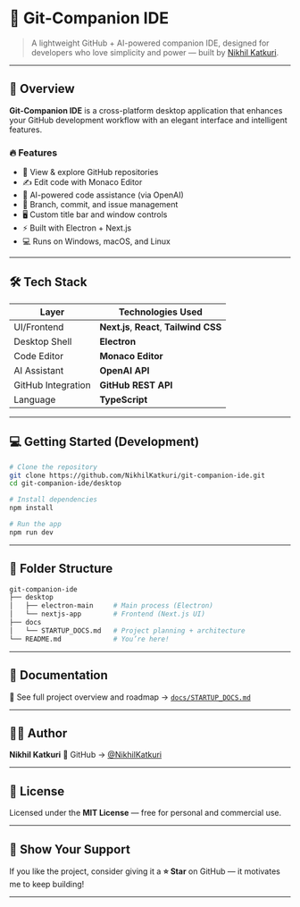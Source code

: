 # 🚀 Git-Companion IDE

> A lightweight GitHub + AI-powered companion IDE, designed for developers who love simplicity and power — built by [Nikhil Katkuri](https://github.com/NikhilKatkuri).

---

## 📌 Overview

**Git-Companion IDE** is a cross-platform desktop application that enhances your GitHub development workflow with an elegant interface and intelligent features.

### 🔥 Features

- 📁 View & explore GitHub repositories  
- ✍️ Edit code with Monaco Editor  
- 🤖 AI-powered code assistance (via OpenAI)  
- 🌿 Branch, commit, and issue management  
- 🖥️ Custom title bar and window controls  
- ⚡ Built with Electron + Next.js  
- 💻 Runs on Windows, macOS, and Linux

---

## 🛠️ Tech Stack

| Layer             | Technologies Used                      |
|------------------|----------------------------------------|
| UI/Frontend       | **Next.js**, **React**, **Tailwind CSS** |
| Desktop Shell     | **Electron**                           |
| Code Editor       | **Monaco Editor**                      |
| AI Assistant      | **OpenAI API**                         |
| GitHub Integration| **GitHub REST API**                    |
| Language          | **TypeScript**                         |

---

## 💻 Getting Started (Development)

```bash
# Clone the repository
git clone https://github.com/NikhilKatkuri/git-companion-ide.git
cd git-companion-ide/desktop

# Install dependencies
npm install

# Run the app
npm run dev
````

---

## 📂 Folder Structure

```bash
git-companion-ide
├── desktop
│   ├── electron-main     # Main process (Electron)
│   └── nextjs-app        # Frontend (Next.js UI)
├── docs
│   └── STARTUP_DOCS.md   # Project planning + architecture
└── README.md             # You’re here!
```

---

## 📖 Documentation

📄 See full project overview and roadmap → [`docs/STARTUP_DOCS.md`](./docs/STARTUP_DOCS.md)

---

## 👨‍💻 Author

**Nikhil Katkuri**
📌 GitHub → [@NikhilKatkuri](https://github.com/NikhilKatkuri)

---

## 📄 License

Licensed under the **MIT License** — free for personal and commercial use.

---

## 🌟 Show Your Support

If you like the project, consider giving it a **⭐ Star** on GitHub — it motivates me to keep building!



---

 